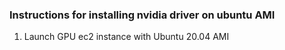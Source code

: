 ### Instructions for installing nvidia driver on ubuntu AMI
1. Launch GPU ec2 instance with Ubuntu 20.04 AMI
